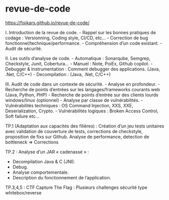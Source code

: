 # revue-de-code

https://fisjkars.github.io/revue-de-code/

I. Introduction de la revue de code. 
	- Rappel sur les bonnes pratiques de codage : Versionning, Coding style, CI/CD, etc…
	- Correction de bug fonctionnel/technique/performance.
	- Compréhension d’un code existant.
	- Audit de sécurité.

II. Les outils d’analyse de code.
	- Automatique                            : Sonarqube, Semgrep, Checkstyle, Junit, Cobertura…
	- Manuel                                     : Note, PoiEx, Github copilot.
	- Debugger & Instrumentation : Comment debugger des applications. (Java, .Net, C/C++)
	- Decompilation                         : (Java, .Net, C/C++)

III. Audit de code dans un contexte de sécurité.
	- Analyse en profondeur.
		- Recherche de points d’entrées sur les langages/frameworks courants web (Java, Python, PHP)
		- Recherche de points d’entrée sur des clients lourds windows/linux (optionnel)
	- Analyse par classe de vulnérabilités.
		- Vulnérabilités techniques : OS Command Injection, XXS, XXE, Deserialization, Crypto.
		- Vulnérabilités logiques     : Broken Access Control, Soft failure etc…


TP.1 (Adaptation aux capacités des filières) : 
Création d’un jeu tests unitaires avec validation de couverture de tests, corrections de checkstyle, proposition de fixs  sur Github.
Analyse de performance, detection de bottleneck => Corrections
  
TP.2 :
Analyse d’un JAR « cadenassé » :
- Decompilation Java & C (JNI).
- Debug.
- Analyse comportementale.
- Description du fonctionnement de l’application.

TP.3,4,5 : CTF 
Capture The Flag : Plusieurs challenges sécurité type whitebox/reverse
